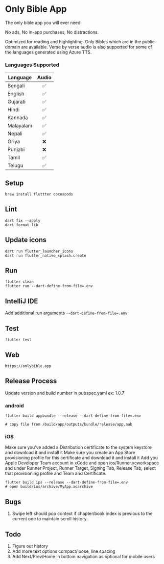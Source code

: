 # Only Bible App

The only bible app you will ever need.

No ads, No in-app purchases, No distractions.

Optimized for reading and highlighting.
Only Bibles which are in the public domain are available.
Verse by verse audio is also supported for some of the languages generated using Azure TTS.

### Languages Supported

| Language  | Audio |
|-----------|:-----:|
| Bengali   |   ✅   |
| English   |   ✅   |
| Gujarati  |   ✅   |
| Hindi     |   ✅   |
| Kannada   |   ✅   |
| Malayalam |   ✅   |
| Nepali    |   ✅   |
| Oriya     |   ❌   |
| Punjabi   |   ❌   |
| Tamil     |   ✅   |
| Telugu    |   ✅   |

## Setup

```agsl
brew install fluttter cocoapods
```

## Lint

```agsl
dart fix --apply
dart format lib
```

## Update icons

```agsl
dart run flutter_launcher_icons
dart run flutter_native_splash:create
```

## Run

```agsl
flutter clean
flutter run --dart-define-from-file=.env
```

## IntelliJ IDE
Add additional run arguments `--dart-define-from-file=.env`

## Test

```agsl
flutter test
```

## Web

```agsl
https://onlybible.app
```


## Release Process
Update version and build number in pubspec.yaml  ex: 1.0.7

### android

```
flutter build appbundle --release --dart-define-from-file=.env

# copy file from /build/app/outputs/bundle/release/app.aab
```

### iOS

Make sure you've added a Distribution certificate to the system keystore and download it and install it
Make sure you create an App Store provisioning profile for this certificate and download it and install it
Add you Apple Developer Team account in xCode and open ios/Runner.xcworkspace and under Runner Project,
Runner Target, Signing Tab, Release Tab, select that provisioning profile and Team and Certificate.

```
flutter build ipa --release --dart-define-from-file=.env
# open build/ios/archive/MyApp.xcarchive
```

## Bugs

1. Swipe left should pop context if chapter/book index is previous to the current one to maintain scroll history.

## Todo

1. Figure out history
2. Add more text options compact/loose, line spacing
4. Add Next/Prev/Home in bottom navigation as optional for mobile users